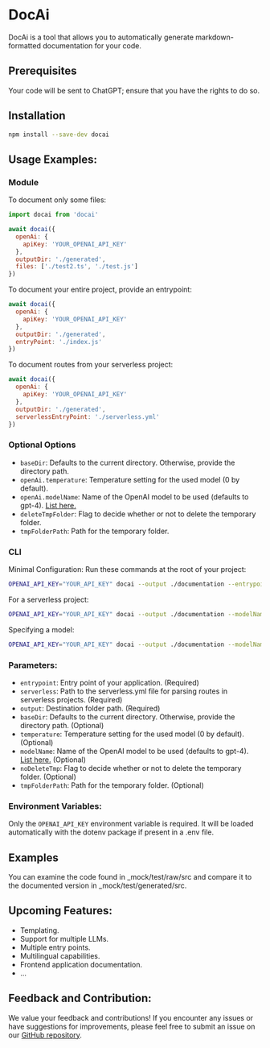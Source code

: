 # DocAi

DocAi is a tool that allows you to automatically generate markdown-formatted documentation for your code.

## Prerequisites

Your code will be sent to ChatGPT; ensure that you have the rights to do so.

## Installation

```bash
npm install --save-dev docai
```

## Usage Examples:

### Module

To document only some files:

```javascript
import docai from 'docai'

await docai({
  openAi: {
    apiKey: 'YOUR_OPENAI_API_KEY'
  },
  outputDir: './generated',
  files: ['./test2.ts', './test.js']
})
```

To document your entire project, provide an entrypoint:

```javascript
await docai({
  openAi: {
    apiKey: 'YOUR_OPENAI_API_KEY'
  },
  outputDir: './generated',
  entryPoint: './index.js'
})
```

To document routes from your serverless project:

```javascript
await docai({
  openAi: {
    apiKey: 'YOUR_OPENAI_API_KEY'
  },
  outputDir: './generated',
  serverlessEntryPoint: './serverless.yml'
})
```

### Optional Options

- `baseDir`: Defaults to the current directory. Otherwise, provide the directory path.
- `openAi.temperature`: Temperature setting for the used model (0 by default).
- `openAi.modelName`: Name of the OpenAI model to be used (defaults to gpt-4). [List here.](#)
- `deleteTmpFolder`: Flag to decide whether or not to delete the temporary folder.
- `tmpFolderPath`: Path for the temporary folder.

### CLI

Minimal Configuration:
Run these commands at the root of your project:

```bash
OPENAI_API_KEY="YOUR_API_KEY" docai --output ./documentation --entrypoint ./src/index.js
```

For a serverless project:

```bash
OPENAI_API_KEY="YOUR_API_KEY" docai --output ./documentation --modelName chatgpt --serverless ./serverless.yml
```

Specifying a model:

```bash
OPENAI_API_KEY="YOUR_API_KEY" docai --output ./documentation --modelName gpt-3.5-turbo --entrypoint ./src/index.js
```

### Parameters:

- `entrypoint`: Entry point of your application. (Required)
- `serverless`: Path to the serverless.yml file for parsing routes in serverless projects. (Required)
- `output`: Destination folder path. (Required)
- `baseDir`: Defaults to the current directory. Otherwise, provide the directory path. (Optional)
- `temperature`: Temperature setting for the used model (0 by default). (Optional)
- `modelName`: Name of the OpenAI model to be used (defaults to gpt-4). [List here.](https://platform.openai.com/docs/guides/text-generation) (Optional)
- `noDeleteTmp`: Flag to decide whether or not to delete the temporary folder. (Optional)
- `tmpFolderPath`: Path for the temporary folder. (Optional)

### Environment Variables:

Only the `OPENAI_API_KEY` environment variable is required. It will be loaded automatically with the dotenv package if present in a .env file.

## Examples

You can examine the code found in \_mock/test/raw/src and compare it to the documented version in \_mock/test/generated/src.

## Upcoming Features:

- Templating.
- Support for multiple LLMs.
- Multiple entry points.
- Multilingual capabilities.
- Frontend application documentation.
- ...

## Feedback and Contribution:

We value your feedback and contributions! If you encounter any issues or have suggestions for improvements, please feel free to submit an issue on our [GitHub repository](https://github.com/zgababa/docai).
